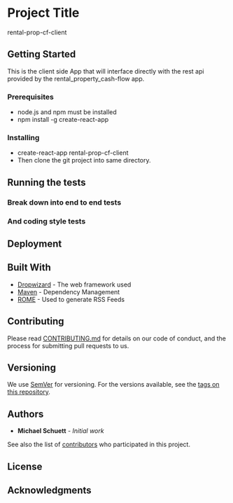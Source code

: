 # Project Title

rental-prop-cf-client

## Getting Started

This is the client side App that will interface directly with the rest api provided by the rental_property_cash-flow app.

### Prerequisites

- node.js and npm must be installed
- npm install -g create-react-app

### Installing

- create-react-app rental-prop-cf-client
- Then clone the git project into same directory.

## Running the tests

### Break down into end to end tests

### And coding style tests

## Deployment

## Built With

* [Dropwizard](http://www.dropwizard.io/1.0.2/docs/) - The web framework used
* [Maven](https://maven.apache.org/) - Dependency Management
* [ROME](https://rometools.github.io/rome/) - Used to generate RSS Feeds

## Contributing

Please read [CONTRIBUTING.md](https://gist.github.com/PurpleBooth/b24679402957c63ec426) for details on our code of conduct, and the process for submitting pull requests to us.

## Versioning

We use [SemVer](http://semver.org/) for versioning. For the versions available, see the [tags on this repository](https://github.com/your/project/tags). 

## Authors

* **Michael Schuett** - *Initial work* 

See also the list of [contributors](https://github.com/your/project/contributors) who participated in this project.

## License

## Acknowledgments


